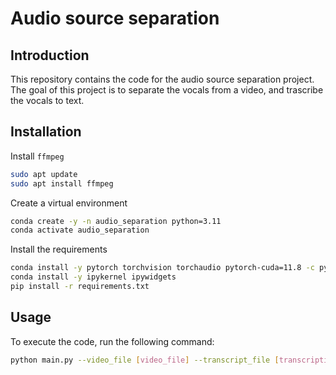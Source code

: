 # Audio source separation

## Introduction

This repository contains the code for the audio source separation project. The goal of this project is to separate the vocals from a video, and trascribe the vocals to text.

## Installation

Install `ffmpeg`

```bash
sudo apt update
sudo apt install ffmpeg
```

Create a virtual environment

```bash
conda create -y -n audio_separation python=3.11
conda activate audio_separation
```

Install the requirements

```bash
conda install -y pytorch torchvision torchaudio pytorch-cuda=11.8 -c pytorch -c nvidia
conda install -y ipykernel ipywidgets
pip install -r requirements.txt
```

## Usage

To execute the code, run the following command:

```bash
python main.py --video_file [video_file] --transcript_file [transcription_file]
```
